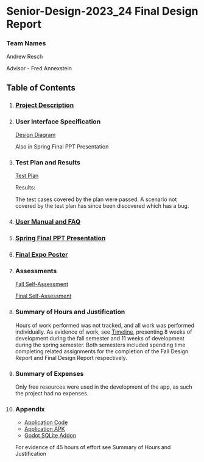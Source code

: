 # Senior-Design-2023_24 Final Design Report

### Team Names

Andrew Resch

Advisor - Fred Annexstein

## Table of Contents

1) ### [Project Description](ProjectDescription.md)

2) ### User Interface Specification

    [Design Diagram](Design_Diagrams/DesignD2.png)

    Also in Spring Final PPT Presentation

3) ### Test Plan and Results

    [Test Plan](TestPlan.pdf)

    Results:

    The test cases covered by the plan were passed. A scenario not covered by the test plan has since been discovered which has a bug.

4) ### [User Manual and FAQ](UserGuide.md)

5) ### [Spring Final PPT Presentation](SpringSlideDeck.pptx)

6) ### [Final Expo Poster](Expo_Poster_PDF.pdf)

7) ### Assessments

     [Fall Self-Assessment](homework_essays/IndividualCapstoneAssessment_resch.pdf)

     [Final Self-Assessment](homework_essays/SelfAssessment.pdf)

8) ### Summary of Hours and Justification

    Hours of work performed was not tracked, and all work was performed individually. As evidence of work, see [Timeline](Milestones_Timeline.pdf), presenting 8 weeks of development during the fall semester and 11 weeks of development during the spring semester. Both semesters included spending time completing related assignments for the completion of the Fall Design Report and Final Design Report respectively.

9) ### Summary of Expenses

    Only free resources were used in the development of the app, as such the project had no expenses.

10) ### Appendix

    - [Application Code](App)
    - [Application APK](https://www.dropbox.com/scl/fo/razmju0y4fs4sfx6z1hu7/h?rlkey=bgl8t698buxrnxdhjrln122dn&dl=0)
    - [Godot SQLite Addon](https://github.com/2shady4u/godot-sqlite)

    For evidence of 45 hours of effort see Summary of Hours and Justification

   
